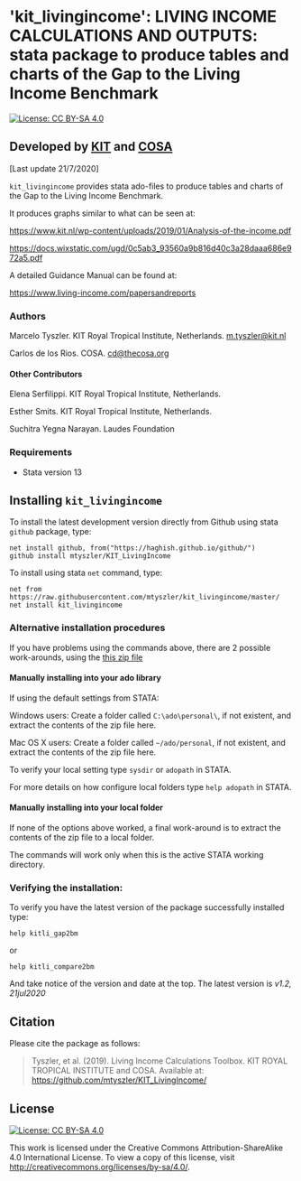 # 'kit_livingincome': LIVING INCOME CALCULATIONS AND OUTPUTS: stata package to produce tables and charts of the Gap to the Living Income Benchmark
[![License: CC BY-SA 4.0](https://img.shields.io/badge/License-CC%20BY--SA%204.0-lightgrey.svg)](https://creativecommons.org/licenses/by-sa/4.0/)

## Developed by [KIT](http://www.kit.nl) and [COSA](http://thecosa.org/)
[Last update 21/7/2020] 

`kit_livingincome` provides stata ado-files to produce tables and charts of the Gap to the Living Income Benchmark.
 
It produces graphs similar to what can be seen at:

https://www.kit.nl/wp-content/uploads/2019/01/Analysis-of-the-income.pdf

https://docs.wixstatic.com/ugd/0c5ab3_93560a9b816d40c3a28daaa686e972a5.pdf

A detailed Guidance Manual can be found at:

https://www.living-income.com/papersandreports

### Authors

Marcelo Tyszler. KIT Royal Tropical Institute, Netherlands. m.tyszler@kit.nl

Carlos de los Rios. COSA. cd@thecosa.org

#### Other Contributors

Elena Serfilippi. KIT Royal Tropical Institute, Netherlands.

Esther Smits. KIT Royal Tropical Institute, Netherlands.

Suchitra Yegna Narayan. Laudes Foundation


### Requirements

* Stata version 13 

## Installing `kit_livingincome`

To install the latest development version directly from Github using stata `github` package, type: 
```
net install github, from("https://haghish.github.io/github/") 
github install mtyszler/KIT_LivingIncome
```

To install using stata `net` command, type:
```
net from https://raw.githubusercontent.com/mtyszler/kit_livingincome/master/
net install kit_livingincome
```

### Alternative installation procedures

If you have problems using the commands above, there are 2 possible work-arounds, using the [this zip file](kit_livingincome.zip)

#### Manually installing into your ado library

If using the default settings from STATA:

Windows users: Create a folder called `C:\ado\personal\`, if not existent, and extract the contents of the zip file here.

Mac OS X users: Create a folder called `~/ado/personal`, if not existent, and extract the contents of the zip file here.

To verify your local setting type `sysdir` or `adopath` in STATA.

For more details on how configure local folders type `help adopath` in STATA.

#### Manually installing into your local folder

If none of the options above worked, a final work-around is to extract the contents of the zip file to a local folder. 

The commands will work only when this is the active STATA working directory.


### Verifying the installation:

To verify you have the latest version of the package successfully installed type:
```
help kitli_gap2bm
```

or

```
help kitli_compare2bm
```

And take notice of the version and date at the top. The latest version is _v1.2, 21jul2020_

## Citation

Please cite the package as follows:

> Tyszler, et al. (2019). Living Income Calculations Toolbox. KIT ROYAL TROPICAL 
INSTITUTE and COSA. Available at: https://github.com/mtyszler/KIT_LivingIncome/

## License
[![License: CC BY-SA 4.0](https://licensebuttons.net/l/by-sa/4.0/80x15.png)](https://creativecommons.org/licenses/by-sa/4.0/)

This work is licensed under the Creative Commons Attribution-ShareAlike 4.0 International License. 
To view a copy of this license, visit http://creativecommons.org/licenses/by-sa/4.0/.


